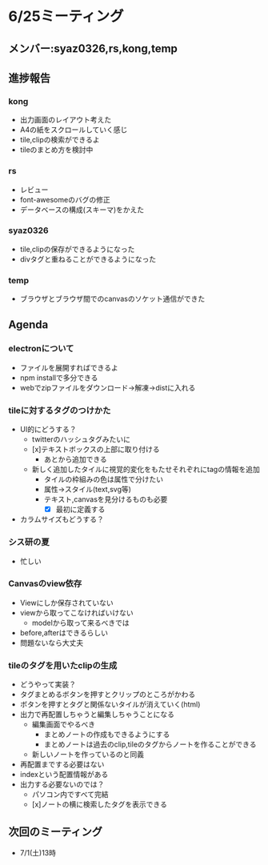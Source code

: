 # 6/25ミーティング
## メンバー:syaz0326,rs,kong,temp

## 進捗報告
### kong
* 出力画面のレイアウト考えた
* A4の紙をスクロールしていく感じ
* tile,clipの検索ができるよ
* tileのまとめ方を検討中

### rs
* レビュー
* font-awesomeのバグの修正
* データベースの構成(スキーマ)をかえた

### syaz0326
* tile,clipの保存ができるようになった
* divタグと重ねることができるようになった

### temp
* ブラウザとブラウザ間でのcanvasのソケット通信ができた

## Agenda
### electronについて
* ファイルを展開すればできるよ
* npm installで多分できる
* webでzipファイルをダウンロード->解凍->distに入れる


### tileに対するタグのつけかた
* UI的にどうする？
  * twitterのハッシュタグみたいに
  * [x]テキストボックスの上部に取り付ける
    * あとから追加できる
  * 新しく追加したタイルに視覚的変化をもたせそれぞれにtagの情報を追加
    * タイルの枠組みの色は属性で分けたい
    * 属性->スタイル(text,svg等)
    * テキスト,canvasを見分けるものも必要
      * [x] 最初に定義する
* カラムサイズもどうする？

### シス研の夏
* 忙しい

### Canvasのview依存
* Viewにしか保存されていない
* viewから取ってこなければいけない
  * modelから取って来るべきでは
* before,afterはできるらしい
* 問題ないなら大丈夫

### tileのタグを用いたclipの生成
* どうやって実装？
* タグまとめるボタンを押すとクリップのところがかわる
* ボタンを押すとタグと関係ないタイルが消えていく(html)
* 出力で再配置しちゃうと編集しちゃうことになる
  * 編集画面でやるべき
    * まとめノートの作成もできるようにする
    * まとめノートは過去のclip,tileのタグからノートを作ることができる
  * 新しいノートを作っているのと同義
* 再配置までする必要はない
* indexという配置情報がある
* 出力する必要ないのでは？
  * パソコン内ですべて完結
  * [x]ノートの横に検索したタグを表示できる

## 次回のミーティング
* 7/1(土)13時

